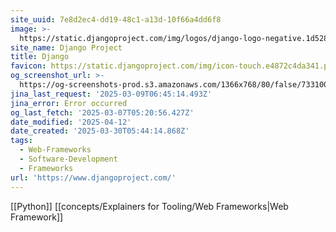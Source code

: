 ```yaml
---
site_uuid: 7e8d2ec4-dd19-48c1-a13d-10f66a4dd6f8
image: >-
  https://static.djangoproject.com/img/logos/django-logo-negative.1d528e2cb5fb.png
site_name: Django Project
title: Django
favicon: https://static.djangoproject.com/img/icon-touch.e4872c4da341.png
og_screenshot_url: >-
  https://og-screenshots-prod.s3.amazonaws.com/1366x768/80/false/7331003f4e8f8f20cfd89538185f704112adb0ffab5a76075f73fb0a1f6d20cd.jpeg
jina_last_request: '2025-03-09T06:45:14.493Z'
jina_error: Error occurred
og_last_fetch: '2025-03-07T05:20:56.427Z'
date_modified: '2025-04-12'
date_created: '2025-03-30T05:44:14.868Z'
tags:
  - Web-Frameworks
  - Software-Development
  - Frameworks
url: 'https://www.djangoproject.com/'
---
```













[[Python]] [[concepts/Explainers for Tooling/Web Frameworks|Web Framework]]
